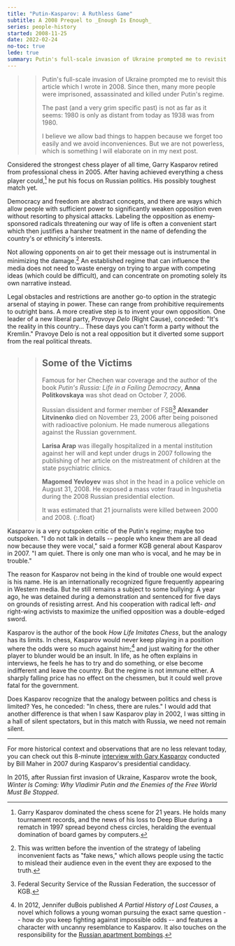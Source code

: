 ```yaml
---
title: "Putin-Kasparov: A Ruthless Game"
subtitle: A 2008 Prequel to _Enough Is Enough_
series: people-history
started: 2008-11-25
date: 2022-02-24
no-toc: true
lede: true
summary: Putin's full-scale invasion of Ukraine prompted me to revisit what I wrote three years after Garry Kasparov retired from professional chess to pursue his fight for Russian democracy -- a fight which has only grown in importance.
---
```


>> Putin's full-scale invasion of Ukraine prompted me to revisit this article which I wrote in 2008. Since then, many more people were imprisoned, assassinated and killed under Putin's regime.
>>
>> The past (and a very grim specific past) is not as far as it seems: 1980 is only as distant from today as 1938 was from 1980.
>>
>> I believe we allow bad things to happen because we forget too easily and we avoid inconveniences. But we are not powerless, which is something I will elaborate on in my next post.

[^different]: That history books will need to differentiate between Putin's first invasion of Ukraine and annexation of Crimea in 2014 and this large-scale invasion of 2022 is a reason enough for a pause.

Considered the strongest chess player of all time, Garry Kasparov retired from professional chess in 2005. After having achieved everything a chess player could,[^master] he put his focus on Russian politics. His possibly toughest match yet.

[^master]: Garry Kasparov dominated the chess scene for 21 years. He holds many tournament records, and the news of his loss to Deep Blue during a rematch in 1997 spread beyond chess circles, heralding the eventual domination of board games by computers.

Democracy and freedom are abstract concepts, and there are ways which allow people with sufficient power to significantly weaken opposition even without resorting to physical attacks. Labeling the opposition as enemy-sponsored radicals threatening our way of life is often a convenient start which then justifies a harsher treatment in the name of defending the country's or ethnicity's interests.

Not allowing opponents on air to get their message out is instrumental in minimizing the damage.[^fake-news] An established regime that can influence the media does not need to waste energy on trying to argue with competing ideas (which could be difficult), and can concentrate on promoting solely its own narrative instead.

Legal obstacles and restrictions are another go-to option in the strategic arsenal of staying in power. These can range from prohibitive requirements to outright bans. A more creative step is to invent your own opposition. One leader of a new liberal party, <em>Pravoye Delo</em> (Right Cause), conceded: "It's the reality in this country... These days you can't form a party without the Kremlin." Pravoye Delo is not a real opposition but it diverted some support from the real political threats.

[^fake-news]: This was written before the invention of the strategy of labeling inconvenient facts as "fake news," which allows people using the tactic to mislead their audience even in the event they are exposed to the truth.

>> ## Some of the Victims
>>
>> Famous for her Chechen war coverage and the author of the book _Putin's Russia: Life in a Failing Democracy_, **Anna Politkovskaya** was shot dead on October 7, 2006.
>>
>> Russian dissident and former member of FSB[^fsb] **Alexander Litvinenko** died on November 23, 2006 after being poisoned with radioactive polonium. He made numerous allegations against the Russian government.
>>
>> **Larisa Arap** was illegally hospitalized in a mental institution against her will and kept under drugs in 2007 following the publishing of her article on the mistreatment of children at the state psychiatric clinics.
>>
>> **Magomed Yevloyev** was shot in the head in a police vehicle on August 31, 2008. He exposed a mass voter fraud in Ingushetia during the 2008 Russian presidential election.
>>
>> It was estimated that 21 journalists were killed between 2000 and 2008.
{:.float}

[^fsb]: Federal Security Service of the Russian Federation, the successor of KGB.

Kasparov is a very outspoken critic of the Putin's regime; maybe too outspoken. "I do not talk in details -- people who knew them are all dead now because they were vocal," said a former KGB general about Kasparov in 2007. "I am quiet. There is only one man who is vocal, and he may be in trouble."

The reason for Kasparov not being in the kind of trouble one would expect is his name. He is an internationally recognized figure frequently appearing in Western media. But he still remains a subject to some bullying: A year ago, he was detained during a demonstration and sentenced for five days on grounds of resisting arrest. And his cooperation with radical left- _and_ right-wing activists to maximize the unified opposition was a double-edged sword.

Kasparov is the author of the book *How Life Imitates Chess*, but the analogy has its limits. In chess, Kasparov would never keep playing in a position where the odds were so much against him;[^lost-causes] and just waiting for the other player to blunder would be an insult. In life, as he often explains in interviews, he feels he has to try and do something, or else become indifferent and leave the country. But the regime is not immune either. A sharply falling price has no effect on the chessmen, but it could well prove fatal for the government.

[^lost-causes]: In 2012, Jennifer duBois published _A Partial History of Lost Causes_, a novel which follows a young woman pursuing the exact same question -- how do you keep fighting against impossible odds -- and features a character with uncanny resemblance to Kasparov. It also touches on the responsibility for the [Russian apartment bombings](https://en.wikipedia.org/wiki/Russian_apartment_bombings).

Does Kasparov recognize that the analogy between politics and chess is limited? Yes, he conceded: "In chess, there are rules." I would add that another difference is that when I saw Kasparov play in 2002, I was sitting in a hall of silent spectators, but in this match with Russia, we need not remain silent.

* * *

For more historical context and observations that are no less relevant today, you can check out this 8-minute [interview with Gary Kasparov](https://www.youtube.com/watch?v=40tzSCSrdJI) conducted by Bill Maher in 2007 during Kasparov's presidential candidacy.

In 2015, after Russian first invasion of Ukraine, Kasparov wrote the book, _Winter Is Coming: Why Vladimir Putin and the Enemies of the Free World Must Be Stopped_.
